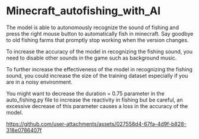 # Minecraft_autofishing_with_AI


The model is able to autonomously recognize the sound of fishing and press the right mouse button to automatically fish in minecraft. Say goodbye to old fishing farms that promptly stop working when the version changes.

To increase the accuracy of the model in recognizing the fishing sound, you need to disable other sounds in the game such as background music.

To further increase the effectiveness of the model in recognizing the fishing sound, you could increase the size of the training dataset especially if you are in a noisy environment.

You might want to decrease the duration = 0.75 parameter in the auto_fishing.py file to increase the reactivity in fishing but be careful, an excessive decrease of this parameter causes a loss in the accuracy of the model.


https://github.com/user-attachments/assets/027558d4-67fa-4d9f-b828-318e0786407f

